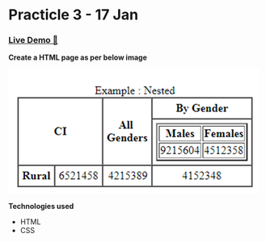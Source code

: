 # Practicle 3 - 17 Jan

### [Live Demo 🚀](https://tushar0761.github.io/Cybercom/Practicle_3_17-01/)

**Create a HTML page as per below image**

![Alt text](./Sample.png)

**Technologies used**

- HTML
- CSS
